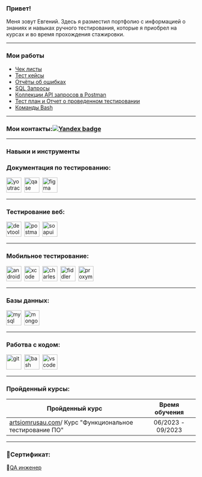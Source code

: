 ### Привет!

<p>Меня зовут Евгений. Здесь я разместил портфолио с информацией о знаниях и навыках ручного тестирования, которые я приобрел на курсах и во время прохождения стажировки.</p> 

---

###  Мои работы

- [Чек листы](https://github.com/Baidak-Evgenii/Check_list)
- [Тест кейсы](https://github.com/Baidak-Evgenii/Test_case)
- [Отчёты об ошибках](https://github.com/Baidak-Evgenii/Bug_report)
- [SQL Запросы](https://github.com/Baidak-Evgenii/SQL_querie)
- [Коллекции API запросов в Postman](https://www.postman.com/restless-flare-373008/workspace/my-workspace/collection/24530753-c7f3e8a0-3f35-465e-9dc3-2df2349e7865)
- [Тест план и Отчет о проведенном тестировании](https://github.com/Baidak-Evgenii/Test-plan_-_Report-of-testing)
- [Команды Bash](https://github.com/Baidak-Evgenii/Practical_Task.-Bash_Commands)

---
### Мои контакты:[![Yandex badge](https://img.shields.io/badge/-Gmail-red?style=flat&logo=Gmail&logoColor=white)](mailto:eugenybaidak@yandex.ru)

---
### Навыки и инструменты

### Документация по тестированию:

<div>
  <img src="https://upload.wikimedia.org/wikipedia/commons/thumb/8/8d/YouTrack_Icon.svg/1024px-YouTrack_Icon.svg.png?20200803082248" title="youtrack" alt="youtrack" width="40" height="40"/>&nbsp
  <img src="https://luna1.co/eb0187.png" title="qase" alt="qase" width="40" height="40"/>&nbsp
  <img src="https://cdn.jsdelivr.net/gh/devicons/devicon/icons/figma/figma-original.svg" title="figma" alt="figma" width="40" height="40"/>&nbsp
</div>

---

### Тестирование веб:

<div>
  <img src="https://d33wubrfki0l68.cloudfront.net/38b5c953a4667366685d55db55d057c86db1fc54/a0fdc/static/acae6b24d940347661ca901ea07f47c1/chrome-dev-logo-icon.png" title="devtools" alt="devtools" width="40" height="40"/>&nbsp
  <img src="https://uxwing.com/wp-content/themes/uxwing/download/brands-and-social-media/postman-icon.png" title="postman" alt="postman" width="40" height="40"/>&nbsp
  <img src="https://static0.smartbear.co/smartbearbrand/media/images/home/soapui-icon.svg" title="soapui" alt="soapui" width="40" height="40"/>&nbsp
</div>

---

### Мобильное тестирование:

<div>
  <img src="https://cdn.jsdelivr.net/gh/devicons/devicon/icons/androidstudio/androidstudio-original.svg" title="android-studio" alt="android-studio" width="40" height="40"/>&nbsp
  <img src="https://cdn.jsdelivr.net/gh/devicons/devicon/icons/xcode/xcode-original.svg" title="xcode" alt="xcode" width="40" height="40"/>&nbsp
  <img src="https://cdn.icon-icons.com/icons2/3053/PNG/512/charles_proxy_macos_bigsur_icon_190302.png" title="charles-proxy" alt="charles-proxy" width="40" height="40"/>&nbsp
  <img src="https://www.megaleechers.com/storage/Fiddler-Everywhere-Icon.png" title="fiddler" alt="fiddler" width="40" height="40"/>&nbsp
  <img src="https://pbs.twimg.com/profile_images/1589614420766126080/slAIVDtr_400x400.jpg" title="proxyman" alt="proxyman" width="40" height="40"/>&nbsp
</div>

---

### Базы данных:

<div>
  <img src="https://cdn.jsdelivr.net/gh/devicons/devicon/icons/mysql/mysql-original.svg" title="mysql" alt="mysql" width="40" height="40"/>&nbsp
  <img src="https://cdn.jsdelivr.net/gh/devicons/devicon/icons/mongodb/mongodb-original.svg" title="mongodb" alt="mongodb" width="40" height="40"/>&nbsp
</div>

---

### Работва с кодом:

<div>
  <img src="https://cdn.jsdelivr.net/gh/devicons/devicon/icons/git/git-original.svg" title="git" alt="git" width="40" height="40"/>&nbsp
  <img src="https://upload.wikimedia.org/wikipedia/commons/thumb/4/4b/Bash_Logo_Colored.svg/1024px-Bash_Logo_Colored.svg.png?20180723054350" title="bash" alt="bash" width="40" height="40"/>&nbsp
  <img src="https://cdn.jsdelivr.net/gh/devicons/devicon/icons/vscode/vscode-original.svg" title="vscode" alt="vscode" width="40" height="40"/>&nbsp
  
</div>

---

### Пройденный курсы:

| Пройденный курс                                                 | Время обучения             |
| ----------------------------------------------------------------| :---------------: |
| [artsiomrusau.com](https://artsiomrusau.com/)/ Курс "Функциональное тестирование ПО"              | 06/2023 - 09/2023 |

---
### 📜Сертификат:

🔗[QA инженер](https://v2.coreapp.ai/certificate/pdf/64fdba00140da14a5cbd297c)
